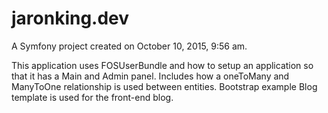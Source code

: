 jaronking.dev
=============

A Symfony project created on October 10, 2015, 9:56 am.


This application uses FOSUserBundle and how to setup an application so that it has a Main and Admin panel.
Includes how a oneToMany and ManyToOne relationship is used between entities.
Bootstrap example Blog template is used for the front-end blog.
